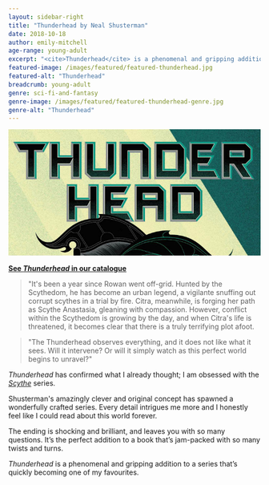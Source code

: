 ```yaml
---
layout: sidebar-right
title: "Thunderhead by Neal Shusterman"
date: 2018-10-18
author: emily-mitchell
age-range: young-adult
excerpt: "<cite>Thunderhead</cite> is a phenomenal and gripping addition to the Scythe series."
featured-image: /images/featured/featured-thunderhead.jpg
featured-alt: "Thunderhead"
breadcrumb: young-adult
genre: sci-fi-and-fantasy
genre-image: /images/featured/featured-thunderhead-genre.jpg
genre-alt: "Thunderhead"
---
```


![Thunderhead](/images/featured/featured-thunderhead.jpg)

**[See <cite>Thunderhead</cite> in our catalogue](https://suffolk.spydus.co.uk/cgi-bin/spydus.exe/ENQ/OPAC/BIBENQ?BRN=2399841)**

> "It's been a year since Rowan went off-grid. Hunted by the Scythedom, he has become an urban legend, a vigilante snuffing out corrupt scythes in a trial by fire. Citra, meanwhile, is forging her path as Scythe Anastasia, gleaning with compassion. However, conflict within the Scythedom is growing by the day, and when Citra's life is threatened, it becomes clear that there is a truly terrifying plot afoot.

> "The Thunderhead observes everything, and it does not like what it sees. Will it intervene? Or will it simply watch as this perfect world begins to unravel?"

<cite>Thunderhead</cite> has confirmed what I already thought; I am obsessed with the [<cite>Scythe</cite>](/new-suggestions/young-adult/scythe-by-neal-shusterman/) series.

Shusterman's amazingly clever and original concept has spawned a wonderfully crafted series. Every detail intrigues me more and I honestly feel like I could read about this world forever.

The ending is shocking and brilliant, and leaves you with so many questions. It’s the perfect addition to a book that’s jam-packed with so many twists and turns.

<cite>Thunderhead</cite> is a phenomenal and gripping addition to a series that’s quickly becoming one of my favourites.
